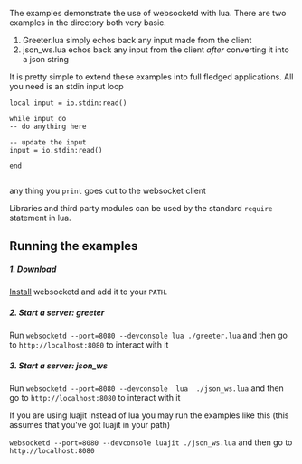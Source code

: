 The examples demonstrate the use of websocketd with lua. There are two examples in the directory both very basic.

1. Greeter.lua simply echos back any input made from the client
2. json_ws.lua echos back any input from the client *after* converting it into a json string

It is pretty simple to extend these examples into full fledged applications. All you need is an stdin input loop

```
local input = io.stdin:read()

while input do
-- do anything here

-- update the input
input = io.stdin:read()

end


```

any thing you `print` goes out to the websocket client

Libraries and third party modules can be used by the standard `require` statement in lua.

## Running the examples



##### 1. Download

[Install](https://github.com/joewalnes/websocketd/wiki/Download-and-install) websocketd and add it to your `PATH`.

##### 2. Start a server: greeter

Run `websocketd --port=8080 --devconsole lua ./greeter.lua` and then go to `http://localhost:8080` to interact with it

##### 3. Start a server: json_ws

Run `websocketd --port=8080 --devconsole  lua  ./json_ws.lua` and then go to `http://localhost:8080` to interact with it

If you are using luajit instead of lua you may run the examples like this
(this assumes that you've got luajit in your path)

`websocketd --port=8080 --devconsole luajit ./json_ws.lua` and then go to `http://localhost:8080`